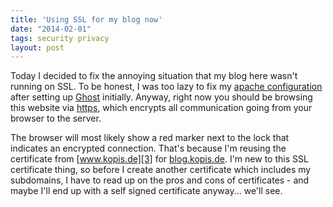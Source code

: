 ```yaml
---
title: 'Using SSL for my blog now'
date: "2014-02-01"
tags: security privacy
layout: post
---
```

Today I decided to fix the annoying situation that my blog here wasn't running on SSL. To be honest, I was too lazy to fix my [apache configuration][0] after setting up [Ghost][1] initially. Anyway, right now you should be browsing this website via [https][2], which encrypts all communication going from your browser to the server.

The browser will most likely show a red marker next to the lock that indicates an encrypted connection. That's because I'm reusing the certificate from [www.kopis.de][3] for [blog.kopis.de][4]. I'm new to this SSL certificate thing, so before I create another certificate which includes my subdomains, I have to read up on the pros and cons of certificates - and maybe I'll end up with a self signed certificate anyway... we'll see.

[0]: https://blog.kopis.de/running-ghost-behind-apache-reverse-proxy/
[1]: https://ghost.org/
[2]: https://en.wikipedia.org/wiki/HTTP_Secure
[3]: https://www.kopis.de/
[4]: https://blog.kopis.de/

